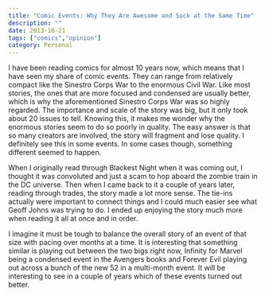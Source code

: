 ```yaml
---
title: "Comic Events: Why They Are Awesome and Suck at the Same Time"
description: ""
date: 2013-10-21
tags: ["comics","opinion"]
category: Personal
---
```


I have been reading comics for almost 10 years now, which means that I have seen my share of comic events. They can range from relatively compact like the Sinestro Corps War to the enormous Civil War. Like most stories, the ones that are more focused and condensed are usually better, which is why the aforementioned Sinestro Corps War was so highly regarded. The importance and scale of the story was big, but it only took about 20 issues to tell. Knowing this, it makes me wonder why the enormous stories seem to do so poorly in quality. The easy answer is that so many creators are involved, the story will fragment and lose quality. I definitely see this in some events. In some cases though, something different seemed to happen.

When I originally read through Blackest Night when it was coming out, I thought it was convoluted and just a scam to hop aboard the zombie train in the DC universe. Then when I came back to it a couple of years later, reading through trades, the story made a lot more sense. The tie-ins actually were important to connect things and I could much easier see what Geoff Johns was trying to do. I ended up enjoying the story much more when reading it all at once and in order.

I imagine it must be tough to balance the overall story of an event of that size with pacing over months at a time. It is interesting that something similar is playing out between the two bigs right now, Infinity for Marvel being a condensed event in the Avengers books and Forever Evil playing out across a bunch of the new 52 in a multi-month event. It will be interesting to see in a couple of years which of these events turned out better.
